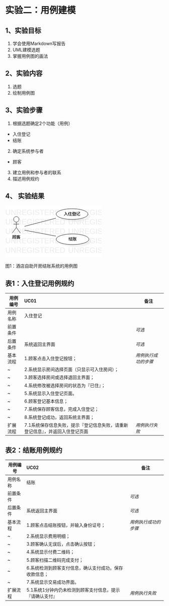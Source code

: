 # 实验二：用例建模

## 1、实验目标

1. 学会使用Markdown写报告
2. UML建模选题
3. 掌握用例图的画法

## 2、实验内容

1. 选题
2. 绘制用例图

## 3、实验步骤

1. 根据选题确定2个功能（用例）
- 入住登记
- 结账
2. 确定系统参与者
- 顾客
3. 建立用例和参与者的联系
4. 描述用例规约

## 4、 实验结果

![用例图](./Lab2_UseCaseDiagram.jpg)

图1：酒店自助开房结账系统的用例图

## 表1：入住登记用例规约

用例编号  | UC01 | 备注  
-|:-|-  
用例名称  | 入住登记 |   
前置条件  |  | *可选*   
后置条件  | 系统返回主界面 | *可选*   
基本流程  | 1.顾客点击入住登记按钮； |*用例执行成功的步骤*    
~| 2.系统显示房间选择页面（只显示可入住房间）；|   
~| 3.顾客选择房间或选择退回主界面；|   
~| 4.系统修改被选择房间的状态为『已住』；|  
~| 5.系统显示入住登记页面。|
~| 6.顾客登记基本信息；|   
~| 7.系统保存顾客信息，完成入住登记；|   
~| 8.系统登记成功，返回系统主界面；|  
扩展流程  | 7.1系统保存信息失败，提示『登记信息失败，请重新登记信息』，并返回入住登记页面 |*用例执行失败*

## 表2：结账用例规约

用例编号  | UC02 | 备注  
-|:-|-  
用例名称  | 结账 |   
前置条件  |      | *可选*   
后置条件  | 系统返回主界面 | *可选*   
基本流程  | 1.顾客点击结账按钮，并输入身份证号； |*用例执行成功的步骤*    
~| 2.系统显示费用明细； |   
~| 3.顾客确认无误后，点击确认按钮； |   
~| 4.系统显示付费二维码； |   
~| 5.顾客扫描二维码完成支付； | 
~| 6.系统检测到顾客支付信息，确认支付成功，保存收款信息； |  
~| 7.系统显示交易成功界面。 | 
扩展流程  | 5.1系统1分钟内仍未检测到顾客支付信息，提示『请确认支付』 |*用例执行失败*    

   